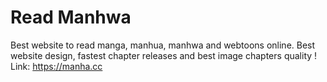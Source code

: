 # Read Manhwa
Best website to read manga, manhua, manhwa and webtoons online. Best website design, fastest chapter releases and best image chapters quality ! 
Link: https://manha.cc
